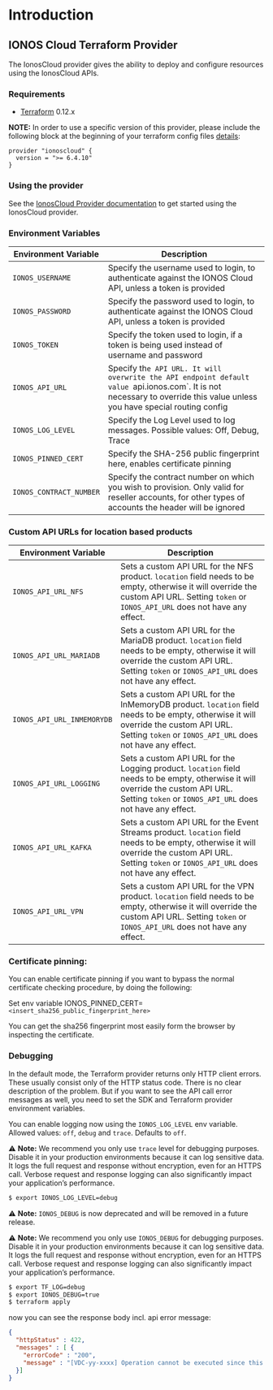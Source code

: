 # Introduction

## IONOS Cloud Terraform Provider

The IonosCloud provider gives the ability to deploy and configure resources using the IonosCloud APIs.

### Requirements

* [Terraform](https://www.terraform.io/downloads.html) 0.12.x

**NOTE:** In order to use a specific version of this provider, please include the following block at the beginning of your terraform config files [details](https://www.terraform.io/docs/configuration/terraform.html#specifying-a-required-terraform-version):

```
provider "ionoscloud" {
  version = ">= 6.4.10"
}
```

### Using the provider

See the [IonosCloud Provider documentation](https://registry.terraform.io/providers/ionos-cloud/ionoscloud/latest/docs) to get started using the IonosCloud provider.

### Environment Variables

| Environment Variable    | Description                                                                                                                                                                |
|-------------------------|----------------------------------------------------------------------------------------------------------------------------------------------------------------------------|
| `IONOS_USERNAME`        | Specify the username used to login, to authenticate against the IONOS Cloud API, unless a token is provided                                                                |
| `IONOS_PASSWORD`        | Specify the password used to login, to authenticate against the IONOS Cloud API, unless a token is provided                                                                |
| `IONOS_TOKEN`           | Specify the token used to login, if a token is being used instead of username and password                                                                                 |
| `IONOS_API_URL`         | Specify th`e API URL. It will overwrite the API endpoint default value `api.ionos.com`.  It is not necessary to override this value unless you have special routing config |
| `IONOS_LOG_LEVEL`       | Specify the Log Level used to log messages. Possible values: Off, Debug, Trace                                                                                             |
| `IONOS_PINNED_CERT`     | Specify the SHA-256 public fingerprint here, enables certificate pinning                                                                                                   |
| `IONOS_CONTRACT_NUMBER` | Specify the contract number on which you wish to provision. Only valid for reseller accounts, for other types of accounts the header will be ignored                       |


### Custom API URLs for location based products
| Environment Variable       | Description                                                                                                                                                                                          |
|----------------------------|------------------------------------------------------------------------------------------------------------------------------------------------------------------------------------------------------|
| `IONOS_API_URL_NFS`        | Sets a custom API URL for the NFS product. `location` field needs to be empty, otherwise it will override the custom API URL. Setting `token` or `IONOS_API_URL` does not have any effect.           |
| `IONOS_API_URL_MARIADB`    | Sets a custom API URL for the MariaDB product. `location` field needs to be empty, otherwise it will override the custom API URL. Setting `token` or `IONOS_API_URL` does not have any effect.       |
| `IONOS_API_URL_INMEMORYDB` | Sets a custom API URL for the InMemoryDB product. `location` field needs to be empty, otherwise it will override the custom API URL. Setting `token` or `IONOS_API_URL` does not have any effect.    |
| `IONOS_API_URL_LOGGING`    | Sets a custom API URL for the Logging product. `location` field needs to be empty, otherwise it will override the custom API URL. Setting `token` or `IONOS_API_URL` does not have any effect.       |
| `IONOS_API_URL_KAFKA`      | Sets a custom API URL for the Event Streams product. `location` field needs to be empty, otherwise it will override the custom API URL. Setting `token` or `IONOS_API_URL` does not have any effect. |
| `IONOS_API_URL_VPN`        | Sets a custom API URL for the VPN product. `location` field needs to be empty, otherwise it will override the custom API URL. Setting `token` or `IONOS_API_URL` does not have any effect.           |

### Certificate pinning:

You can enable certificate pinning if you want to bypass the normal certificate checking procedure,
by doing the following:

Set env variable IONOS_PINNED_CERT=`<insert_sha256_public_fingerprint_here>`

You can get the sha256 fingerprint most easily form the browser by inspecting the certificate.

### Debugging

In the default mode, the Terraform provider returns only HTTP client errors. These usually consist only of the HTTP status code. There is no clear description of the problem. But if you want to see the API call error messages as well, you need to set the SDK and Terraform provider environment variables.

You can enable logging now using the `IONOS_LOG_LEVEL` env variable. Allowed values: `off`, `debug` and `trace`. Defaults to `off`.

⚠️ **Note:** We recommend you only use `trace` level for debugging purposes. Disable it in your production environments because it can log sensitive data. It logs the full request and response without encryption, even for an HTTPS call.
Verbose request and response logging can also significantly impact your application’s performance.

```bash
$ export IONOS_LOG_LEVEL=debug
```

⚠️ **Note:** `IONOS_DEBUG` is now deprecated and will be removed in a future release.

⚠️ **Note:** We recommend you only use `IONOS_DEBUG` for debugging purposes. Disable it in your production environments because it can log sensitive data. It logs the full request and response without encryption, even for an HTTPS call.
Verbose request and response logging can also significantly impact your application’s performance.

```bash
$ export TF_LOG=debug
$ export IONOS_DEBUG=true
$ terraform apply
```
now you can see the response body incl. api error message:
```json
{
  "httpStatus" : 422,
  "messages" : [ {
    "errorCode" : "200",
    "message" : "[VDC-yy-xxxx] Operation cannot be executed since this Kubernetes Nodepool is already marked for deletion. Current state of the resource is FAILED_DESTROYING."
  }]
}
```
